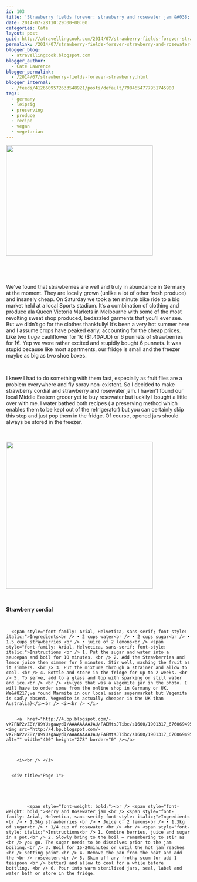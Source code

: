 ```yaml
---
id: 103
title: 'Strawberry fields forever: strawberry and rosewater jam &#038; strawberry cordial'
date: 2014-07-28T10:29:00+00:00
categories: Cate
layout: post
guid: http://atravellingcook.com/2014/07/strawberry-fields-forever-strawberry-and-rosewater-jam-strawberry-cordial.html
permalink: /2014/07/strawberry-fields-forever-strawberry-and-rosewater-jam-strawberry-cordial.html
blogger_blog:
  - atravellingcook.blogspot.com
blogger_author:
  - Cate Lawrence
blogger_permalink:
  - /2014/07/strawberry-fields-forever-strawberry.html
blogger_internal:
  - /feeds/4126609572633548921/posts/default/7984654777951745980
tags:
  - germany
  - leipzig
  - preserving
  - produce
  - recipe
  - vegan
  - vegetarian
---
```








  <a  href="http://2.bp.blogspot.com/-QQWApEjGyrY/U9YVFJsZ9UI/AAAAAAAAJAc/-VdOD4XEPMw/s1600/dscn1429.jpg"><img src="http://2.bp.blogspot.com/-QQWApEjGyrY/U9YVFJsZ9UI/AAAAAAAAJAc/-VdOD4XEPMw/s1600/dscn1429.jpg" alt="" width="400" height="300" border="0" /></a>



   



   



  We&#8217;ve found that strawberries are well and truly in abundance in Germany at the moment. They are locally grown (unlike a lot of other fresh produce) and insanely cheap. On Saturday we took a ten minute bike ride to a big market held at a local Sports stadium. It&#8217;s a combination of clothing and produce ala Queen Victoria Markets in Melbourne with some of the most revolting sweat shop produced, bedazzled garments that you&#8217;ll ever see. But we didn&#8217;t go for the clothes thankfully! It&#8217;s been a very hot summer here and I assume crops have peaked early, accounting for the cheap prices. Like two <i>huge </i>cauliflower for 1€ ($1.40AUD) or 6 punnets of strawberries for 1€. Yep we were rather excited and stupidly bought 6 punnets. It was stupid because like most apartments, our fridge is small and the freezer maybe as big as two shoe boxes. 



   



  I knew I had to do something with them fast, especially as fruit flies are a problem everywhere and fly spray non-existent. So I decided to make strawberry cordial and strawberry and rosewater jam. I haven&#8217;t found our local Middle Eastern grocer yet to buy rosewater but luckily I bought a little over with me. I water bathed both recipes ( a preserving method which enables them to be kept out of the refrigerator) but you can certainly skip this step and just pop them in the fridge. Of course, opened jars should always be stored in the freezer. 





   



  <a  href="http://2.bp.blogspot.com/-g58QITRDHWc/U9YTYA1w8rI/AAAAAAAAJAI/EYcwVUWJV4o/s1600/540134_445924418780307_607739161_n.jpg"><img src="http://2.bp.blogspot.com/-g58QITRDHWc/U9YTYA1w8rI/AAAAAAAAJAI/EYcwVUWJV4o/s1600/540134_445924418780307_607739161_n.jpg" alt="" width="400" height="400" border="0" /></a>


<br /> <b><br /> </b><b>Strawberry cordial</b>
  
<br /> 

<div title="Page 1">
  
    
      <span style="font-family: Arial, Helvetica, sans-serif; font-style: italic;">Ingredients<br /> • 2 cups water<br /> • 2 cups sugar<br /> • 1.5 cups strawberries <br /> • juice of 2 lemons<br /> <span style="font-family: Arial, Helvetica, sans-serif; font-style: italic;">Instructions <br /> 1. Put the sugar and water into a saucepan and boil for 10 minutes. <br /> 2. Add the Strawberries and lemon juice then simmer for 5 minutes. Stir well, mashing the fruit as it simmers. <br /> 3. Put the mixture through a strainer and allow to cool. <br /> 4. Bottle and store in the fridge for up to 2 weeks. <br /> 5. To serve, add to a glass and top with sparking or still water and ice.<br /> <br /> <i>(yes that was a Vegemite jar in the photo. I will have to order some from the online shop in Germany or UK. We&#8217;ve found Marmite in our local asian supermarket but Vegemite is sadly absent. Vegemite is actually cheaper in the UK than Australia)</i><br /> <i><br /> </i> 
      
      
        <a  href="http://4.bp.blogspot.com/-vX7FNP2vZBY/U9YUsgawydI/AAAAAAAAJAU/FAEMtsJTibc/s1600/1901317_676069495765797_599644079_n.jpg"><img src="http://4.bp.blogspot.com/-vX7FNP2vZBY/U9YUsgawydI/AAAAAAAAJAU/FAEMtsJTibc/s1600/1901317_676069495765797_599644079_n.jpg" alt="" width="400" height="278" border="0" /></a>
      
      
      
        <i><br /> </i> 
      
      
      <div title="Page 1">
        
        
        
        
          
            <span style="font-weight: bold;"><br /> <span style="font-weight: bold;">Berry and Rosewater jam <br /> <span style="font-family: Arial, Helvetica, sans-serif; font-style: italic;">Ingredients <br /> • 1.5kg strawberries <br /> • Juice of 2 lemons<br /> • 1.3kg of sugar<br /> • 1/4 cup of rosewater <br /> <br /> <span style="font-style: italic;">Instructions<br /> 1. Combine berries, juice and sugar in a pot.<br /> 2. Slowly bring to the boil – remembering to stir as <br /> you go. The sugar needs to be dissolves prior to the jam boiling.<br /> 3. Boil for 15-20minutes or until the hot jam reaches <br /> setting point.<br /> 4. Remove the pan from the heat and add the <br /> rosewater.<br /> 5. Skim off any frothy scum (or add 1 teaspoon <br /> butter) and allow to cool for a while before bottling. <br /> 6. Pour into warm sterilized jars, seal, label and water bath or store in the fridge.
          
        
      
    
  
